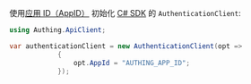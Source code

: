 使用[应用 ID（AppID）](/guides/faqs/get-app-id-and-secret.md) 初始化 [C# SDK](/reference-new/standard-web-application/sdk-for-csharp/) 的 `AuthenticationClient`:


```csharp
using Authing.ApiClient;

var authenticationClient = new AuthenticationClient(opt =>
            {
                opt.AppId = "AUTHING_APP_ID";
            });
```
